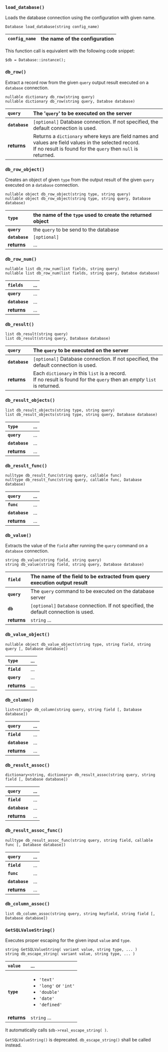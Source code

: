 ### `load_database()` ###

Loads the database connection using the configuration with given name.

```
Database load_database(string config_name)
```

| **`config_name`** | the name of the configuration |
|:------------------|:------------------------------|

This function call is equivalent with the following code snippet:

```
$db = Database::instance();
```

### `db_row()` ###

Extract a record row from the given `query` output result executed on a `database` connection.

```
nullable dictionary db_row(string query)
nullable dictionary db_row(string query, Databse database)
```

| **`query`** | The '`query`' to be executed on the server |
|:------------|:-------------------------------------------|
| **`database`** | `[optional]` Database connection. If not specified, the default connection is used. |
| **returns** | <div>Returns a <code>dictionary</code> where keys are field names and values are field values in the selected record.</div> <div>If no result is found for the <code>query</code> then <code>null</code> is returned.</div> |


### `db_row_object()` ###

Creates an object of given `type` from the output result of the given `query` executed on a `database` connection.

```
nullable object db_row_object(string type, string query)
nullable object db_row_object(string type, string query, Database database)
```

| **`type`** | the name of the `type` used to create the returned object |
|:-----------|:----------------------------------------------------------|
| **`query`** | the `query` to be send to the database |
| **`database`** | `[optional]`  |
| **returns** | ... |

### `db_row_num()` ###

```
nullable list db_row_num(list fields, string query)
nullable list db_row_num(list fields, string query, Databse database)
```

| **`fields`** | ... |
|:-------------|:----|
| **`query`** | ... |
| **`database`** | ... |
| **returns** | ... |


### `db_result()` ###

```
list db_result(string query)
list db_result(string query, Database database)
```

| **`query`** | The `query` to be executed on the server |
|:------------|:-----------------------------------------|
| **`database`** | `[optional]` Database connection. If not specified, the default connection is used. |
| **returns** | <div>Each <code>dictionary</code> in this <code>list</code> is a record.</div> <div>If no result is found for the <code>query</code> then an <i>empty</i> <code>list</code> is returned.</div>|

### `db_result_objects()` ###

```
list db_result_objects(string type, string query)
list db_result_objects(string type, string query, Database database)
```

| **`type`** | ... |
|:-----------|:----|
| **`query`** | ... |
| **`database`** | ... |
| **returns** | ... |

### `db_result_func()` ###

```
nulltype db_result_func(string query, callable func)
nulltype db_result_func(string query, callable func, Database database)
```

| **`query`** | ... |
|:------------|:----|
| **`func`** | ... |
| **`database`** | ... |
| **returns** | ... |


### `db_value()` ###

Extracts the value of the `field` after running the `query` command on a `database` connection.

```
string db_value(string field, string query)
string db_value(string field, string query, Database database)
```

| **`field`** | The name of the field to be extracted from query execution output result |
|:------------|:-------------------------------------------------------------------------|
| **`query`** | The `query` command to be executed on the database server |
| **`db`** | `[optional]` `Database` connection. If not specified, the default connection is used.  |
| **returns** | `string` ... |

### `db_value_object()` ###

```
nullable object db_value_object(string type, string field, string query [, Database database])
```

| **`type`** | ... |
|:-----------|:----|
| **`field`** | ... |
| **`query`** | ... |
| **returns** | ... |

### `db_column()` ###

```
list<string> db_column(string query, string field [, Database database])
```

| **`query`** | ... |
|:------------|:----|
| **`field`** | ... |
| **`database`** | ... |
| **returns** | ... |

### `db_result_assoc()` ###

```
dictionary<string, dictionary> db_result_assoc(string query, string field [, Database database])
```

| **`query`** | ... |
|:------------|:----|
| **`field`** | ... |
| **`database`** | ... |
| **returns** | ... |

### `db_result_assoc_func()` ###

```
nulltype db_result_assoc_func(string query, string field, callable func [, Database database])
```

| **`query`** | ... |
|:------------|:----|
| **`field`** | ... |
| **`func`** | ... |
| **`database`** | ... |
| **returns** | ... |


### `db_column_assoc()` ###

```
list db_column_assoc(string query, string keyfield, string field [, Database database])
```

### `GetSQLValueString()` ###

Executes proper escaping for the given input `value` and `type`.

```
string GetSQLValueString( variant value, string type, ... )
string db_escape_string( variant value, string type, ... )
```

| **`value`** | ... |
|:------------|:----|
| **`type`** | <ul><li><code>'text'</code></li><li><code>'long'</code> or <code>'int'</code></li><li><code>'double'</code></li><li><code>'date'</code></li><li><code>'defined'</code></li></ul>|
| **returns** | `string` ... |

It automatically calls `$db->real_escape_string( )`.

`GetSQLValueString()` is deprecated. `db_escape_string()` shall be called instead.